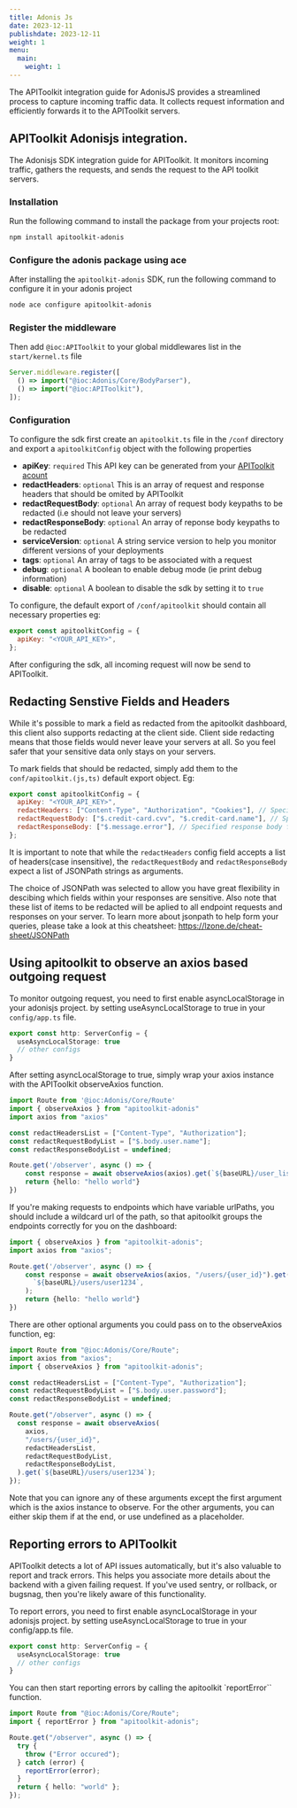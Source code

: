 ```yaml
---
title: Adonis Js
date: 2023-12-11
publishdate: 2023-12-11
weight: 1
menu:
  main:
    weight: 1
---
```


The APIToolkit integration guide for AdonisJS provides a streamlined process to
capture incoming traffic data. It collects request information and efficiently
forwards it to the APIToolkit servers.

## APIToolkit Adonisjs integration.

The Adonisjs SDK integration guide for APIToolkit. It monitors incoming traffic,
gathers the requests, and sends the request to the API toolkit servers.

### Installation

Run the following command to install the package from your projects root:

```sh
npm install apitoolkit-adonis
```

### Configure the adonis package using ace

After installing the `apitoolkit-adonis` SDK, run the following command to
configure it in your adonis project

```bash
node ace configure apitoolkit-adonis
```

### Register the middleware

Then add `@ioc:APIToolkit` to your global middlewares list in the
`start/kernel.ts` file

```js
Server.middleware.register([
  () => import("@ioc:Adonis/Core/BodyParser"),
  () => import("@ioc:APIToolkit"),
]);
```

### Configuration

To configure the sdk first create an `apitoolkit.ts` file in the `/conf`
directory and export a `apitoolkitConfig` object with the following properties

- **apiKey**: `required` This API key can be generated from your
  [APIToolkit acount](https://app.apitoolkit.io)
- **redactHeaders**: `optional` This is an array of request and response headers
  that should be omited by APIToolkit
- **redactRequestBody**: `optional` An array of request body keypaths to be
  redacted (i.e should not leave your servers)
- **redactResponseBody**: `optional` An array of reponse body keypaths to be
  redacted
- **serviceVersion**: `optional` A string service version to help you monitor
  different versions of your deployments
- **tags**: `optional` An array of tags to be associated with a request
- **debug**: `optional` A boolean to enable debug mode (ie print debug
  information)
- **disable**: `optional` A boolean to disable the sdk by setting it to `true`

To configure, the default export of `/conf/apitoolkit` should contain all
necessary properties eg:

```js
export const apitoolkitConfig = {
  apiKey: "<YOUR_API_KEY>",
};
```

After configuring the sdk, all incoming request will now be send to APIToolkit.

## Redacting Senstive Fields and Headers

While it's possible to mark a field as redacted from the apitoolkit dashboard,
this client also supports redacting at the client side. Client side redacting
means that those fields would never leave your servers at all. So you feel safer
that your sensitive data only stays on your servers.

To mark fields that should be redacted, simply add them to the
`conf/apitoolkit.(js,ts)` default export object. Eg:

```js
export const apitoolkitConfig = {
  apiKey: "<YOUR_API_KEY>",
  redactHeaders: ["Content-Type", "Authorization", "Cookies"], // Specified headers will be redacted
  redactRequestBody: ["$.credit-card.cvv", "$.credit-card.name"], // Specified request bodies fields will be redacted
  redactResponseBody: ["$.message.error"], // Specified response body fields will be redacted
};
```

It is important to note that while the `redactHeaders` config field accepts a
list of headers(case insensitive), the `redactRequestBody` and
`redactResponseBody` expect a list of JSONPath strings as arguments.

The choice of JSONPath was selected to allow you have great flexibility in
descibing which fields within your responses are sensitive. Also note that these
list of items to be redacted will be aplied to all endpoint requests and
responses on your server. To learn more about jsonpath to help form your
queries, please take a look at this cheatsheet:
https://lzone.de/cheat-sheet/JSONPath

## Using apitoolkit to observe an axios based outgoing request

To monitor outgoing request, you need to first enable asyncLocalStorage in your adonisjs project.
by setting useAsyncLocalStorage to true in your `config/app.ts` file.

```ts
export const http: ServerConfig = {
  useAsyncLocalStorage: true
  // other configs
}
```
After setting asyncLocalStorage to true, simply wrap your axios instance with the APIToolkit observeAxios function.

```typescript
import Route from '@ioc:Adonis/Core/Route'
import { observeAxios } from "apitoolkit-adonis"
import axios from "axios"

const redactHeadersList = ["Content-Type", "Authorization"];
const redactRequestBodyList = ["$.body.user.name"];
const redactResponseBodyList = undefined;

Route.get('/observer', async () => {
    const response = await observeAxios(axios).get(`${baseURL}/user_list/active`);
    return {hello: "hello world"}
})
```

If you're making requests to endpoints which have variable urlPaths, you should
include a wildcard url of the path, so that apitoolkit groups the endpoints
correctly for you on the dashboard:

```typescript
import { observeAxios } from "apitoolkit-adonis";
import axios from "axios";

Route.get('/observer', async () => {
    const response = await observeAxios(axios, "/users/{user_id}").get(
      `${baseURL}/users/user1234`,
    );
    return {hello: "hello world"}
})
```

There are other optional arguments you could pass on to the observeAxios
function, eg:

```typescript
import Route from "@ioc:Adonis/Core/Route";
import axios from "axios";
import { observeAxios } from "apitoolkit-adonis";

const redactHeadersList = ["Content-Type", "Authorization"];
const redactRequestBodyList = ["$.body.user.password"];
const redactResponseBodyList = undefined;

Route.get("/observer", async () => {
  const response = await observeAxios(
    axios,
    "/users/{user_id}",
    redactHeadersList,
    redactRequestBodyList,
    redactResponseBodyList,
  ).get(`${baseURL}/users/user1234`);
});
```

Note that you can ignore any of these arguments except the first argument which
is the axios instance to observe. For the other arguments, you can either skip
them if at the end, or use undefined as a placeholder.

## Reporting errors to APIToolkit

APIToolkit detects a lot of API issues automatically, but it's also valuable to
report and track errors. This helps you associate more details about the backend
with a given failing request. If you've used sentry, or rollback, or bugsnag,
then you're likely aware of this functionality.

To report errors, you need to first enable asyncLocalStorage in your adonisjs project. 
by setting useAsyncLocalStorage to true in your config/app.ts file.

```ts
export const http: ServerConfig = {
  useAsyncLocalStorage: true
  // other configs
}
```

You can then start reporting errors by calling the apitoolkit `reportError`` function.

```typescript
import Route from "@ioc:Adonis/Core/Route";
import { reportError } from "apitoolkit-adonis";

Route.get("/observer", async () => {
  try {
    throw ("Error occured");
  } catch (error) {
    reportError(error);
  }
  return { hello: "world" };
});
```
